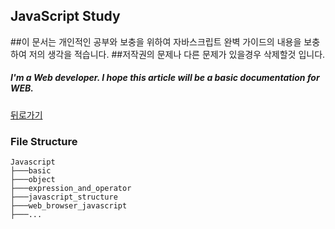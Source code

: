## JavaScript Study

##이 문서는 개인적인 공부와 보충을 위하여 자바스크립트 완벽 가이드의 내용을 보충하여 저의 생각을 적습니다.
##저작권의 문제나 다른 문제가 있을경우 삭제할것 입니다.

##### I'm a Web developer. I hope this article will be a basic documentation for WEB.

[뒤로가기](/README.md)

### File Structure

```
Javascript
├───basic
├───object
├───expression_and_operator
├───javascript_structure
├───web_browser_javascript
├───...
```
